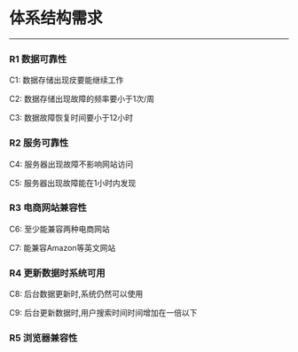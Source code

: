 # 体系结构需求

---


### R1 数据可靠性

C1: 数据存储出现㽴要能继续工作

C2: 数据存储出现故障的频率要小于1次/周

C3: 数据故障恢复时间要小于12小时

### R2 服务可靠性

C4: 服务器出现故障不影响网站访问

C5: 服务器出现故障能在1小时内发现

### R3 电商网站兼容性

C6: 至少能兼容两种电商网站

C7: 能兼容Amazon等英文网站

### R4 更新数据时系统可用

C8: 后台数据更新时,系统仍然可以使用

C9: 后台更新数据时,用户搜索时间时间增加在一倍以下

### R5 浏览器兼容性